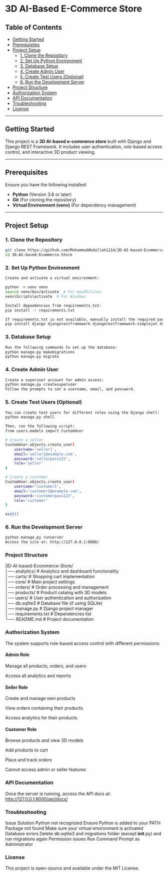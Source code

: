 # 3D AI-Based E-Commerce Store  

## Table of Contents  
- [Getting Started](#getting-started)  
- [Prerequisites](#prerequisites)  
- [Project Setup](#project-setup)  
  - [1. Clone the Repository](#1-clone-the-repository)  
  - [2. Set Up Python Environment](#2-set-up-python-environment)  
  - [3. Database Setup](#3-database-setup)  
  - [4. Create Admin User](#4-create-admin-user)  
  - [5. Create Test Users (Optional)](#5-create-test-users-optional)  
  - [6. Run the Development Server](#6-run-the-development-server)  
- [Project Structure](#project-structure)  
- [Authorization System](#authorization-system)  
- [API Documentation](#api-documentation)  
- [Troubleshooting](#troubleshooting)  
- [License](#license)  

---

## Getting Started  
This project is a **3D AI-based e-commerce store** built with Django and Django REST Framework. It includes user authentication, role-based access control, and interactive 3D product viewing.  

---

## Prerequisites  
Ensure you have the following installed:  

- **Python** (Version 3.8 or later)  
- **Git** (For cloning the repository)  
- **Virtual Environment (venv)** (For dependency management)  

---

## Project Setup  

### 1. Clone the Repository  

```bash
git clone https://github.com/MohammadAbdullah1214/3D-AI-based-Ecommerce-Store.git  
cd 3D-AI-based-Ecommerce-Store  
```

### 2. Set Up Python Environment
```bash
Create and activate a virtual environment:

python -m venv venv  
source venv/bin/activate  # For macOS/Linux  
venv\Scripts\activate  # For Windows  

Install dependencies from requirements.txt:
pip install -r requirements.txt  

If requirements.txt is not available, manually install the required packages:
pip install django djangorestframework djangorestframework-simplejwt drf-spectacular pillow  
```

### 3. Database Setup
```bash
Run the following commands to set up the database:
python manage.py makemigrations  
python manage.py migrate  
```
### 4. Create Admin User
```bash
Create a superuser account for admin access:
python manage.py createsuperuser  
Follow the prompts to set a username, email, and password.
```
### 5. Create Test Users (Optional)
```bash
You can create test users for different roles using the Django shell:
python manage.py shell  

Then, run the following script:
from users.models import CustomUser

# Create a seller  
CustomUser.objects.create_user(  
    username='seller1',  
    email='seller1@example.com',  
    password='sellerpass123',  
    role='seller'  
)  

# Create a customer  
CustomUser.objects.create_user(  
    username='customer1',  
    email='customer1@example.com',  
    password='customerpass123',  
    role='customer'  
)  

exit()  
```

### 6. Run the Development Server
```bash
python manage.py runserver  
Access the site at: http://127.0.0.1:8000/
```

###  Project Structure
3D-AI-based-Ecommerce-Store/  
│── analytics/      # Analytics and dashboard functionality  
│── carts/          # Shopping cart implementation  
│── core/           # Main project settings  
│── orders/         # Order processing and management  
│── products/       # Product catalog with 3D models  
│── users/          # User authentication and authorization  
│── db.sqlite3      # Database file (if using SQLite)  
│── manage.py       # Django project manager  
│── requirements.txt # Dependencies list  
└── README.md       # Project documentation  

### Authorization System
The system supports role-based access control with different permissions:

#### Admin Role

Manage all products, orders, and users

Access all analytics and reports

#### Seller Role

Create and manage own products

View orders containing their products

Access analytics for their products

#### Customer Role

Browse products and view 3D models

Add products to cart

Place and track orders

Cannot access admin or seller features

### API Documentation
Once the server is running, access the API docs at:
http://127.0.0.1:8000/api/docs/

### Troubleshooting
Issue	Solution
Python not recognized	Ensure Python is added to your PATH
Package not found	Make sure your virtual environment is activated
Database errors	Delete db.sqlite3 and migrations folder (except __init__.py) and run migrations again
Permission issues	Run Command Prompt as Administrator

### License
This project is open-source and available under the MIT License.